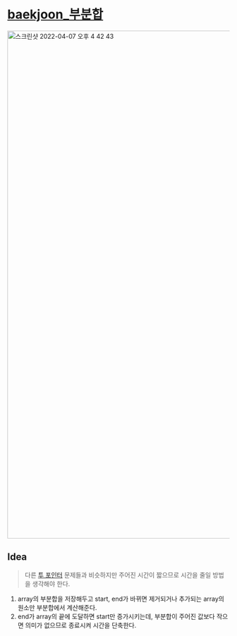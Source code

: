 # [baekjoon_부분합](https://www.acmicpc.net/problem/1806)
<img width="1151" alt="스크린샷 2022-04-07 오후 4 42 43" src="https://user-images.githubusercontent.com/87896466/162147282-4f7649b7-e415-4105-aa7a-a7b80680c9dd.png">


## Idea   
>  다른 <a href="/Notes/두 포인터" target="_blank">투 포인터</a> 문제들과 비슷하지만 주어진 시간이 짧으므로 시간을 줄일 방법을 생각해야 한다.

1. array의 부분합을 저장해두고 start, end가 바뀌면 제거되거나 추가되는 array의 원소만 부분합에서 계산해준다.
2. end가 array의 끝에 도달하면 start만 증가시키는데, 부분합이 주어진 값보다 작으면 의미가 없으므로 종료시켜 시간을 단축한다.

